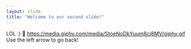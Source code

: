 ```yaml
---
layout: slide
title: "Welcome to our second slide!"
---
```

LOL :) 🍕 https://media.giphy.com/media/StoeNoDkYuum8cj8MV/giphy.gif
Use the left arrow to go back!
